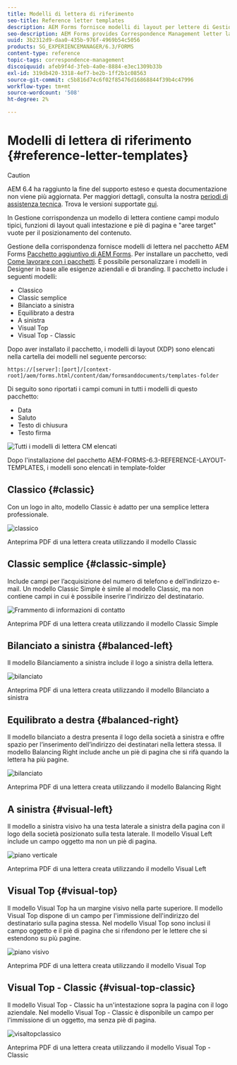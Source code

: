 ```yaml
---
title: Modelli di lettera di riferimento
seo-title: Reference letter templates
description: AEM Forms fornisce modelli di layout per lettere di Gestione corrispondenza che è possibile utilizzare per creare rapidamente le lettere.
seo-description: AEM Forms provides Correspondence Management letter layout templates that you can use to create letters quickly.
uuid: 3b2312d9-daa0-435b-976f-4969b54c5056
products: SG_EXPERIENCEMANAGER/6.3/FORMS
content-type: reference
topic-tags: correspondence-management
discoiquuid: afeb9f4d-3feb-4a0e-8884-e3ec1309b33b
exl-id: 319db420-3318-4ef7-be2b-1ff2b1c08563
source-git-commit: c5b816d74c6f02f85476d16868844f39b4c47996
workflow-type: tm+mt
source-wordcount: '508'
ht-degree: 2%

---
```


# Modelli di lettera di riferimento {#reference-letter-templates}

>[!CAUTION]
>
>AEM 6.4 ha raggiunto la fine del supporto esteso e questa documentazione non viene più aggiornata. Per maggiori dettagli, consulta la nostra [periodi di assistenza tecnica](https://helpx.adobe.com/it/support/programs/eol-matrix.html). Trova le versioni supportate [qui](https://experienceleague.adobe.com/docs/).

In Gestione corrispondenza un modello di lettera contiene campi modulo tipici, funzioni di layout quali intestazione e piè di pagina e &quot;aree target&quot; vuote per il posizionamento del contenuto.

Gestione della corrispondenza fornisce modelli di lettera nel pacchetto AEM Forms [Pacchetto aggiuntivo di AEM Forms](https://experienceleague.adobe.com/docs/experience-manager-release-information/aem-release-updates/forms-updates/aem-forms-releases.html). Per installare un pacchetto, vedi [Come lavorare con i pacchetti](/help/sites-administering/package-manager.md). È possibile personalizzare i modelli in Designer in base alle esigenze aziendali e di branding. Il pacchetto include i seguenti modelli:

* Classico
* Classic semplice
* Bilanciato a sinistra
* Equilibrato a destra
* A sinistra
* Visual Top
* Visual Top - Classic

Dopo aver installato il pacchetto, i modelli di layout (XDP) sono elencati nella cartella dei modelli nel seguente percorso:

`https://[server]:[port]/[context-root]/aem/forms.html/content/dam/formsanddocuments/templates-folder`

Di seguito sono riportati i campi comuni in tutti i modelli di questo pacchetto:

* Data
* Saluto
* Testo di chiusura
* Testo firma

![Tutti i modelli di lettera CM elencati](assets/templatescorrespondence.png)

Dopo l&#39;installazione del pacchetto AEM-FORMS-6.3-REFERENCE-LAYOUT-TEMPLATES, i modelli sono elencati in template-folder

## Classico {#classic}

Con un logo in alto, modello Classic è adatto per una semplice lettera professionale.

![classico](assets/classic.png)

Anteprima PDF di una lettera creata utilizzando il modello Classic

## Classic semplice {#classic-simple}

Include campi per l’acquisizione del numero di telefono e dell’indirizzo e-mail. Un modello Classic Simple è simile al modello Classic, ma non contiene campi in cui è possibile inserire l’indirizzo del destinatario.

![Frammento di informazioni di contatto](assets/classicsimple.png)

Anteprima PDF di una lettera creata utilizzando il modello Classic Simple

## Bilanciato a sinistra {#balanced-left}

Il modello Bilanciamento a sinistra include il logo a sinistra della lettera.

![bilanciato](assets/balancedleft.png)

Anteprima PDF di una lettera creata utilizzando il modello Bilanciato a sinistra

## Equilibrato a destra {#balanced-right}

Il modello bilanciato a destra presenta il logo della società a sinistra e offre spazio per l’inserimento dell’indirizzo dei destinatari nella lettera stessa. Il modello Balancing Right include anche un piè di pagina che si rifà quando la lettera ha più pagine.

![bilanciato](assets/balancedright.png)

Anteprima PDF di una lettera creata utilizzando il modello Balancing Right

## A sinistra {#visual-left}

Il modello a sinistra visivo ha una testa laterale a sinistra della pagina con il logo della società posizionato sulla testa laterale. Il modello Visual Left include un campo oggetto ma non un piè di pagina.

![piano verticale](assets/visualleft.png)

Anteprima PDF di una lettera creata utilizzando il modello Visual Left

## Visual Top {#visual-top}

Il modello Visual Top ha un margine visivo nella parte superiore. Il modello Visual Top dispone di un campo per l&#39;immissione dell&#39;indirizzo del destinatario sulla pagina stessa. Nel modello Visual Top sono inclusi il campo oggetto e il piè di pagina che si rifendono per le lettere che si estendono su più pagine.

![piano visivo](assets/visualtop.png)

Anteprima PDF di una lettera creata utilizzando il modello Visual Top

## Visual Top - Classic {#visual-top-classic}

Il modello Visual Top - Classic ha un&#39;intestazione sopra la pagina con il logo aziendale. Nel modello Visual Top - Classic è disponibile un campo per l&#39;immissione di un oggetto, ma senza piè di pagina.

![visaltopclassico](assets/visualtopclassic.png)

Anteprima PDF di una lettera creata utilizzando il modello Visual Top - Classic
